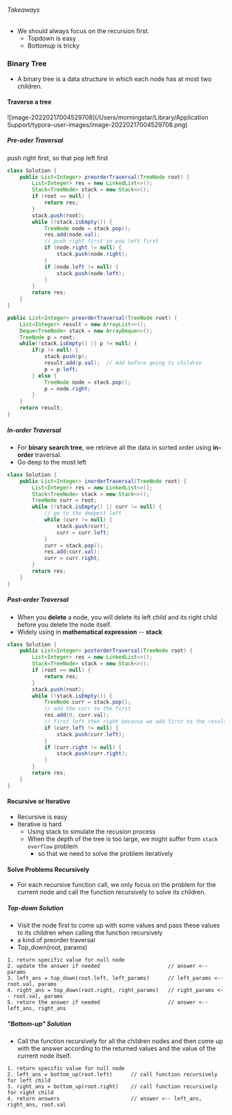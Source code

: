###### Takeaways

* We should always focus on the recursion first.
  * Topdown is easy
  * Bottomup is tricky



### Binary Tree

* A binary tree is a data structure in which each node has at most two children.

#### Traverse a tree

![image-20220217004529708](/Users/morningstar/Library/Application Support/typora-user-images/image-20220217004529708.png)

##### Pre-oder Traversal

 push right first, so that pop left first

```java
class Solution {
    public List<Integer> preorderTraversal(TreeNode root) {
        List<Integer> res = new LinkedList<>();
        Stack<TreeNode> stack = new Stack<>();
        if (root == null) {
            return res;
        }
        stack.push(root);
        while (!stack.isEmpty()) {
            TreeNode node = stack.pop();
            res.add(node.val);
            // push right first so pop left first
            if (node.right != null) {
                stack.push(node.right);
            }
            if (node.left != null) {
                stack.push(node.left);
            }
        }
        return res;
    }   
}
```

```java
public List<Integer> preorderTraversal(TreeNode root) {
    List<Integer> result = new ArrayList<>();
    Deque<TreeNode> stack = new ArrayDeque<>();
    TreeNode p = root;
    while(!stack.isEmpty() || p != null) {
        if(p != null) {
            stack.push(p);
            result.add(p.val);  // Add before going to children
            p = p.left;
        } else {
            TreeNode node = stack.pop();
            p = node.right;   
        }
    }
    return result;
}
```



##### In-order Traversal

* For **binary search tree**, we retrieve all the data in sorted order using **in-order** traversal.
* Go deep to the most left

```java
class Solution {
    public List<Integer> inorderTraversal(TreeNode root) {
        List<Integer> res = new LinkedList<>();
        Stack<TreeNode> stack = new Stack<>();
        TreeNode curr = root;
        while (!stack.isEmpty() || curr != null) {
            // go to the deepest left
            while (curr != null) {
                stack.push(curr);
                curr = curr.left;
            }
            curr = stack.pop();
            res.add(curr.val);
            curr = curr.right;
        }        
        return res; 
    }
}
```



##### Post-order Traversal

* When you **delete** a node, you will delete its left child and its right child before you delete the node itself.
* Widely using in **mathematical expression** -- **stack**

```java
class Solution {
    public List<Integer> postorderTraversal(TreeNode root) {
        List<Integer> res = new LinkedList<>();
        Stack<TreeNode> stack = new Stack<>();
        if (root == null) {
            return res;
        }
        stack.push(root);
        while (!stack.isEmpty()) {
            TreeNode curr = stack.pop();
            // add the curr to the first
            res.add(0, curr.val);
            // first left then right because we add first to the result
            if (curr.left != null) {
                stack.push(curr.left);
            }
            if (curr.right != null) {
                stack.push(curr.right);
            }
        }
        return res;
    }
}
```



#### Recursive or Iterative

* Recursive is easy
* Iterative is hard
  * Using stack to simulate the recusion process
  * When the depth of the tree is too large, we might suffer from `stack overflow` problem
    * so that we need to solve the problem iteratively



#### Solve Problems Recursively

* For each recursive function call, we only focus on the problem for the current node and call the function recursively to solve its children.

##### Top-down Solution

* Visit the node first to come up with some values and pass these values to its children when calling the function recursively
* a kind of preorder traversal
* Top_down(root, params)

```pseudocode
1. return specific value for null node
2. update the answer if needed                      // answer <-- params
3. left_ans = top_down(root.left, left_params)      // left_params <-- root.val, params
4. right_ans = top_down(root.right, right_params)   // right_params <-- root.val, params
5. return the answer if needed                      // answer <-- left_ans, right_ans
```

##### "Bottom-up" Solution

* Call the function recursively for all the children nodes and then come up with the answer according to the returned values and the value of the current node itself.

```pseudocode
1. return specific value for null node
2. left_ans = bottom_up(root.left)      // call function recursively for left child
3. right_ans = bottom_up(root.right)    // call function recursively for right child
4. return answers                       // answer <-- left_ans, right_ans, root.val
```

